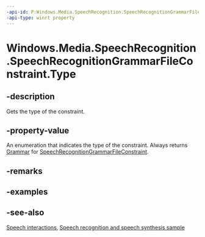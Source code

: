 ```yaml
---
-api-id: P:Windows.Media.SpeechRecognition.SpeechRecognitionGrammarFileConstraint.Type
-api-type: winrt property
---
```


<!-- Property syntax
public Windows.Media.SpeechRecognition.SpeechRecognitionConstraintType Type { get; }
-->

# Windows.Media.SpeechRecognition.SpeechRecognitionGrammarFileConstraint.Type

## -description
Gets the type of the constraint.

## -property-value
An enumeration that indicates the type of the constraint. Always returns [Grammar](speechrecognitionconstrainttype.md) for [SpeechRecognitionGrammarFileConstraint](speechrecognitiongrammarfileconstraint.md).

## -remarks

## -examples

## -see-also
[Speech interactions](https://docs.microsoft.com/windows/uwp/input-and-devices/speech-interactions), [Speech recognition and speech synthesis sample](https://github.com/Microsoft/Windows-universal-samples/tree/master/Samples/SpeechRecognitionAndSynthesis)
